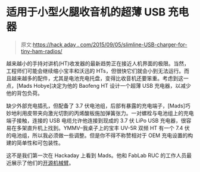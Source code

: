 # 适用于小型火腿收音机的超薄 USB 充电器

> 原文:[https://hack aday . com/2015/09/05/slimline-USB-charger-for-tiny-ham-radios/](https://hackaday.com/2015/09/05/slimline-usb-charger-for-tiny-ham-radios/)

越来越小的手持对讲机(HT)收发器的最新趋势正在接近人机界面的极限。当然，工程师们可能会继续缩小宝丰和沃迅的 HTs，但很快它们就会小到无法运行。而且越来越多的配件，尤其是电池充电托盘，变得比收音机还要笨重。考虑到这一点，[Mads Hobye]决定为他的 Baofeng HT 设计一个超薄 USB 充电器，以减少他的背包负荷。

缺少外部充电插孔，但配备了 3.7 伏电池组，后部有暴露的充电端子，[Mads]巧妙地利用皮带夹向激光切割的丙烯酸板施加弹簧张力。一对螺栓与电池组上的充电端子接触，连接的 USB 电缆允许他连接到现成的 3.7 伏 LiPo USB 充电器，很容易在多架直升机上找到。YMMV–我桌子上的宝丰 UV-5R 双频 HT 有一个 7.4 伏的电池组，所以我必须做一些调整。但是你不得不称赞相对于 OEM 充电设置的构建的简单性和可包装性。

这不是我们第一次在 Hackaday 上看到 Mads。他和 FabLab RUC 的工作人员最近展示了他们的[开源机械臂](http://hackaday.com/2015/03/14/open-source-robotic-arm-now-within-reach/)。